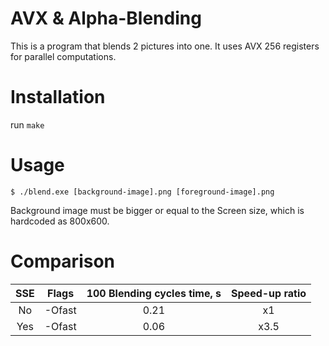 # AVX & Alpha-Blending

This is a program that blends 2 pictures into one. It uses AVX 256 registers for parallel computations.

# Installation
run ```make```

# Usage

```$ ./blend.exe [background-image].png [foreground-image].png```

Background image must be bigger or equal to the Screen size, which is hardcoded as 800x600.

# Comparison

| SSE |  Flags | 100 Blending cycles time, s | Speed-up ratio |
|:---:|:------:|:---------------------------:|:--------------:|
|  No | -Ofast |             0.21            |       x1       |
| Yes | -Ofast |             0.06            |      x3.5      |
